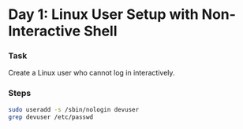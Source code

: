 # Day 1: Linux User Setup with Non-Interactive Shell  

### Task  
Create a Linux user who cannot log in interactively.  

### Steps  
```bash
sudo useradd -s /sbin/nologin devuser
grep devuser /etc/passwd
